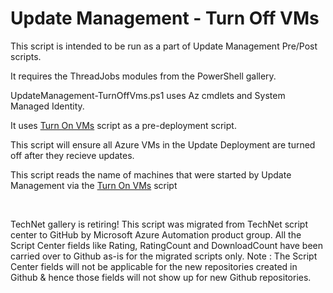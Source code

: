 ﻿Update Management - Turn Off VMs
================================

            
This script is intended to be run as a part of Update Management Pre/Post scripts.

It requires the ThreadJobs modules from the PowerShell gallery.

UpdateManagement-TurnOffVms.ps1 uses Az cmdlets and System Managed Identity.

It uses [Turn On VMs](https://gallery.technet.microsoft.com/Update-Management-Turn-On-ffadfc26) script
 as a pre-deployment script.

This script will ensure all Azure VMs in the Update Deployment are turned off after they recieve updates.

This script reads the name of machines that were started by Update Management via the
[Turn On VMs](https://gallery.technet.microsoft.com/Update-Management-Turn-On-ffadfc26) script


 


TechNet gallery is retiring! This script was migrated from TechNet script center to GitHub by Microsoft Azure Automation product group. All the Script Center fields like Rating, RatingCount and DownloadCount have been carried over to Github as-is for the migrated scripts only. Note : The Script Center fields will not be applicable for the new repositories created in Github & hence those fields will not show up for new Github repositories.
